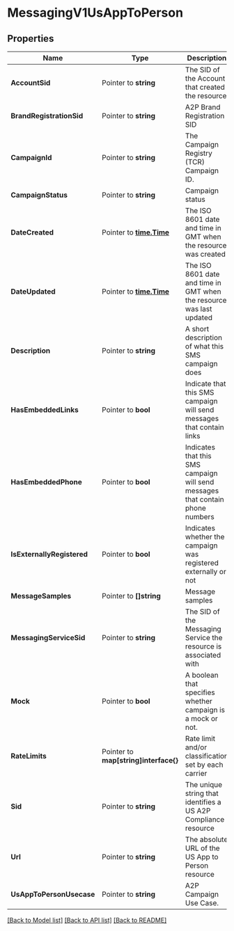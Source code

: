 # MessagingV1UsAppToPerson

## Properties

Name | Type | Description | Notes
------------ | ------------- | ------------- | -------------
**AccountSid** | Pointer to **string** | The SID of the Account that created the resource |
**BrandRegistrationSid** | Pointer to **string** | A2P Brand Registration SID |
**CampaignId** | Pointer to **string** | The Campaign Registry (TCR) Campaign ID. |
**CampaignStatus** | Pointer to **string** | Campaign status |
**DateCreated** | Pointer to [**time.Time**](time.Time.md) | The ISO 8601 date and time in GMT when the resource was created |
**DateUpdated** | Pointer to [**time.Time**](time.Time.md) | The ISO 8601 date and time in GMT when the resource was last updated |
**Description** | Pointer to **string** | A short description of what this SMS campaign does |
**HasEmbeddedLinks** | Pointer to **bool** | Indicate that this SMS campaign will send messages that contain links |
**HasEmbeddedPhone** | Pointer to **bool** | Indicates that this SMS campaign will send messages that contain phone numbers |
**IsExternallyRegistered** | Pointer to **bool** | Indicates whether the campaign was registered externally or not |
**MessageSamples** | Pointer to **[]string** | Message samples |
**MessagingServiceSid** | Pointer to **string** | The SID of the Messaging Service the resource is associated with |
**Mock** | Pointer to **bool** | A boolean that specifies whether campaign is a mock or not. |
**RateLimits** | Pointer to **map[string]interface{}** | Rate limit and/or classification set by each carrier |
**Sid** | Pointer to **string** | The unique string that identifies a US A2P Compliance resource |
**Url** | Pointer to **string** | The absolute URL of the US App to Person resource |
**UsAppToPersonUsecase** | Pointer to **string** | A2P Campaign Use Case. |

[[Back to Model list]](../README.md#documentation-for-models) [[Back to API list]](../README.md#documentation-for-api-endpoints) [[Back to README]](../README.md)


